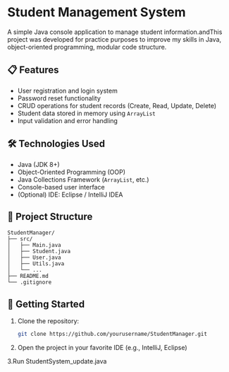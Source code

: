 # Student Management System

A simple Java console application to manage student information.andThis project was developed for practice purposes to improve my skills in Java, object-oriented programming, modular code structure.

## 📋 Features

- User registration and login system
- Password reset functionality
- CRUD operations for student records (Create, Read, Update, Delete)
- Student data stored in memory using `ArrayList`
- Input validation and error handling

## 🛠️ Technologies Used

- Java (JDK 8+)
- Object-Oriented Programming (OOP)
- Java Collections Framework (`ArrayList`, etc.)
- Console-based user interface
- (Optional) IDE: Eclipse / IntelliJ IDEA

## 📁 Project Structure
```
StudentManager/
├── src/
│   ├── Main.java
│   ├── Student.java
│   ├── User.java
│   ├── Utils.java
│   └── ...
├── README.md
└── .gitignore
```

## 🚀 Getting Started

1. Clone the repository:
   ```bash
   git clone https://github.com/yourusername/StudentManager.git
2. Open the project in your favorite IDE (e.g., IntelliJ, Eclipse)

3.Run StudentSystem_update.java
